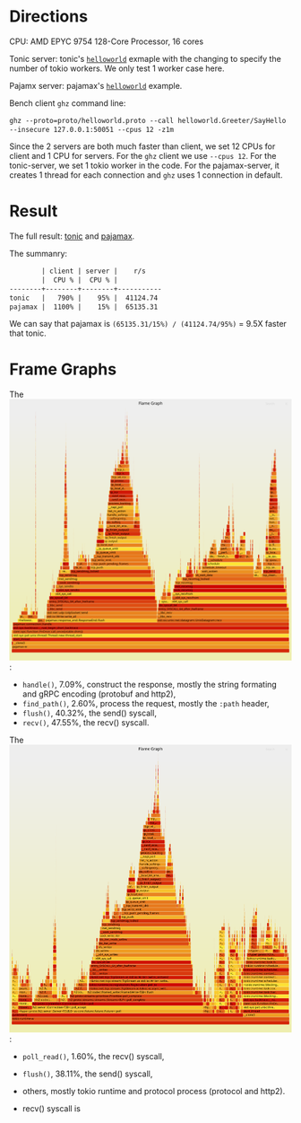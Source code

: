 # Directions

CPU: AMD EPYC 9754 128-Core Processor, 16 cores

Tonic server: tonic's [`helloworld`](https://github.com/hyperium/tonic/blob/master/examples/src/helloworld/server.rs)
exmaple with the changing to specify the number of tokio workers.
We only test 1 worker case here.

Pajamx server: pajamax's [`helloworld`](https://github.com/WuBingzheng/pajamax/blob/main/examples/src/helloworld.rs) example.

Bench client `ghz` command line:

```
ghz --proto=proto/helloworld.proto --call helloworld.Greeter/SayHello --insecure 127.0.0.1:50051 --cpus 12 -z1m
```

Since the 2 servers are both much faster than client, we set 12 CPUs for
client and 1 CPU for servers.
For the `ghz` client we use `--cpus 12`.
For the tonic-server, we set 1 tokio worker in the code.
For the pajamax-server, it creates 1 thread for each connection and
`ghz` uses 1 connection in default.

# Result

The full result: [tonic](./tonic.ghz.out) and [pajamax](./pajamax.ghz.out).

The summanry:

```
        | client | server |    r/s
        |  CPU % |  CPU % |
--------+--------+--------+-----------
tonic   |   790% |    95% |  41124.74
pajamax |  1100% |    15% |  65135.31
```

We can say that pajamax is `(65135.31/15%) / (41124.74/95%)` = 9.5X faster that tonic.

# Frame Graphs

The ![frame graph of pajamax](./pajamax.flame.svg):

- `handle()`, 7.09%, construct the response, mostly the string formating and gRPC encoding (protobuf and http2),
- `find_path()`, 2.60%, process the request, mostly the `:path` header,
- `flush()`, 40.32%, the send() syscall,
- `recv()`, 47.55%, the recv() syscall.

The ![frame graph of tonic](./tonic.flame.svg):

- `poll_read()`, 1.60%, the recv() syscall,
- `flush()`, 38.11%, the send() syscall,
- others, mostly tokio runtime and protocol process (protocol and http2).


- recv() syscall is 
